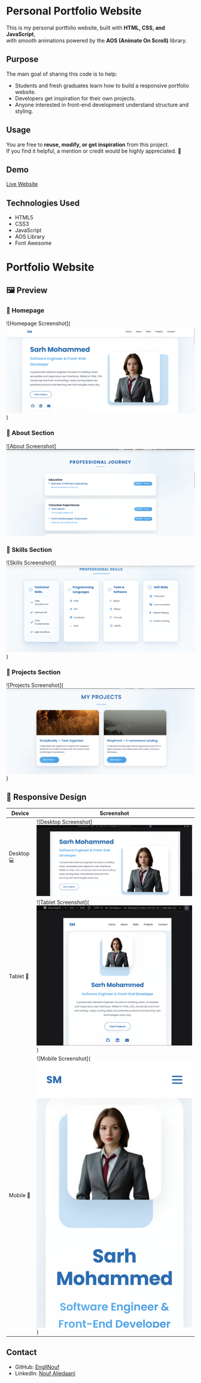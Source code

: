 # Personal Portfolio Website

This is my personal portfolio website, built with **HTML, CSS, and JavaScript**,  
with smooth animations powered by the **AOS (Animate On Scroll)** library.  

##  Purpose
The main goal of sharing this code is to help:
- Students and fresh graduates learn how to build a responsive portfolio website.
- Developers get inspiration for their own projects.
- Anyone interested in front-end development understand structure and styling.

##  Usage
You are free to **reuse, modify, or get inspiration** from this project.  
If you find it helpful, a mention or credit would be highly appreciated. 🙌

##  Demo
[Live Website](https://engllnouf.github.io/resume/)

##  Technologies Used
- HTML5  
- CSS3  
- JavaScript  
- AOS Library  
- Font Awesome  

# Portfolio Website

## 🖼️ Preview

### 🔹 Homepage
![Homepage Screenshot](![alt text](image.png))

### 🔹 About Section
![About Screenshot]![alt text](image-1.png)

### 🔹 Skills Section
![Skills Screenshot](![alt text](image-2.png))

### 🔹 Projects Section
![Projects Screenshot](![alt text](image-3.png))

## 📱 Responsive Design

| Device      | Screenshot |
|-------------|------------|
| Desktop 💻  | ![Desktop Screenshot]![alt text](image-4.png) |
| Tablet 📱   | ![Tablet Screenshot](![alt text](image-5.png)) |
| Mobile 📲   | ![Mobile Screenshot](![alt text](image-6.png)) |


## Contact
- GitHub: [EngllNouf](https://github.com/EngllNouf)  
- LinkedIn: [Nouf Aljedaani](https://linkedin.com/in/nouf-aljedaani-14ba9a284)  
